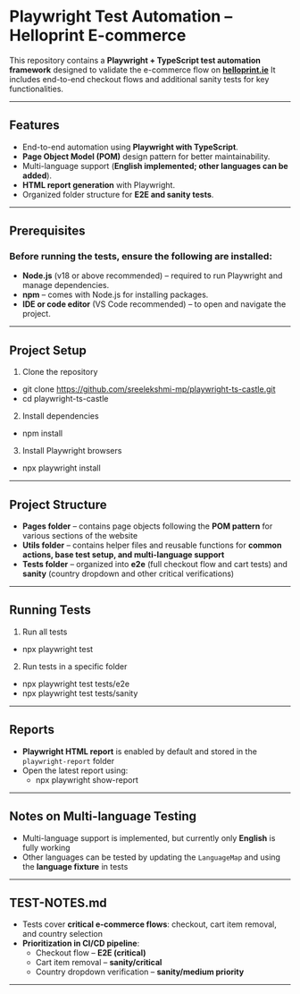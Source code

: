 
# Playwright Test Automation – Helloprint E-commerce

This repository contains a **Playwright + TypeScript test automation framework** designed to validate the e-commerce flow on [**helloprint.ie**](https://www.helloprint.ie) 
It includes end-to-end checkout flows and additional sanity tests for key functionalities.

---

## Features

- End-to-end automation using **Playwright with TypeScript**.  
- **Page Object Model (POM)** design pattern for better maintainability.  
- Multi-language support (**English implemented; other languages can be added**).  
- **HTML report generation** with Playwright.  
- Organized folder structure for **E2E and sanity tests**.  

---

## Prerequisites

### Before running the tests, ensure the following are installed:

- **Node.js** (v18 or above recommended) – required to run Playwright and manage dependencies.  
- **npm** – comes with Node.js for installing packages.  
- **IDE or code editor** (VS Code recommended) – to open and navigate the project.  

---

## Project Setup

1. Clone the repository

* git clone https://github.com/sreelekshmi-mp/playwright-ts-castle.git
* cd playwright-ts-castle

2. Install dependencies

* npm install

3. Install Playwright browsers

* npx playwright install

---

## Project Structure

- **Pages folder** – contains page objects following the **POM pattern** for various sections of the website  
- **Utils folder** – contains helper files and reusable functions for **common actions, base test setup, and multi-language support**  
- **Tests folder** – organized into **e2e** (full checkout flow and cart tests) and **sanity** (country dropdown and other critical verifications)

---

## Running Tests

1. Run all tests

* npx playwright test

2. Run tests in a specific folder

* npx playwright test tests/e2e
* npx playwright test tests/sanity

---

## Reports

- **Playwright HTML report** is enabled by default and stored in the `playwright-report` folder  
- Open the latest report using:
  * npx playwright show-report

---

## Notes on Multi-language Testing

- Multi-language support is implemented, but currently only **English** is fully working  
- Other languages can be tested by updating the `LanguageMap` and using the **language fixture** in tests  

---

## TEST-NOTES.md

- Tests cover **critical e-commerce flows**: checkout, cart item removal, and country selection  
- **Prioritization in CI/CD pipeline**:  
  - Checkout flow – **E2E (critical)**  
  - Cart item removal – **sanity/critical**  
  - Country dropdown verification – **sanity/medium priority**

---